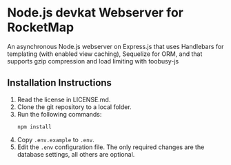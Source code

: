 # Node.js devkat Webserver for RocketMap

An asynchronous Node.js webserver on Express.js that uses Handlebars for templating (with enabled view caching), Sequelize for ORM, and that supports gzip compression and load limiting with toobusy-js

## Installation Instructions

1. Read the license in LICENSE.md.
1. Clone the git repository to a local folder.
1. Run the following commands:
    ```
    npm install
    ```
1. Copy `.env.example` to `.env`.
1. Edit the `.env` configuration file. The only required changes are the database settings, all others are optional.